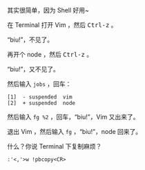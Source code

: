 其实很简单，因为 Shell 好用~

在 Terminal 打开 Vim ，然后 <kbd>Ctrl-z</kbd> 。

“biu!”，不见了。

再开个 node ，然后 <kbd>Ctrl-z</kbd> 。

“biu!”，又不见了。

然后输入 `jobs` ，回车：

```
[1]  - suspended  vim
[2]  + suspended  node
```

然后输入 `fg %2` ，回车，“biu!”，Vim 又出来了。

退出 Vim ，然后输入 `fg` ，“biu!”，node 回来了。

什么？你说 Terminal 下复制麻烦？

```vimscript
:'<,'>w !pbcopy<CR>
```
